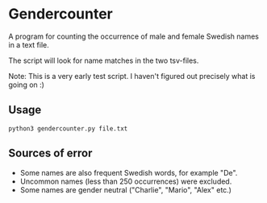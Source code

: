 # Gendercounter
A program for counting the occurrence of male and female Swedish names in a text file.

The script will look for name matches in the two tsv-files.

Note: This is a very early test script. I haven't figured out precisely what is going on :)


## Usage
    python3 gendercounter.py file.txt

## Sources of error
- Some names are also frequent Swedish words, for example "De".
- Uncommon names (less than 250 occurrences) were excluded.
- Some names are gender neutral ("Charlie", "Mario", "Alex" etc.)
